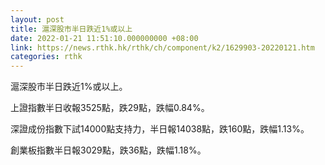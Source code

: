 ```yaml
---
layout: post
title: 滬深股市半日跌近1%或以上
date: 2022-01-21 11:51:10.000000000 +08:00
link: https://news.rthk.hk/rthk/ch/component/k2/1629903-20220121.htm
categories: rthk
---
```


滬深股市半日跌近1%或以上。

上證指數半日收報3525點，跌29點，跌幅0.84%。

深證成份指數下試14000點支持力，半日報14038點，跌160點，跌幅1.13%。

創業板指數半日報3029點，跌36點，跌幅1.18%。
